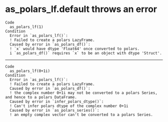 # as_polars_lf.default throws an error

    Code
      as_polars_lf(1)
    Condition
      Error in `as_polars_lf()`:
      ! Failed to create a polars LazyFrame.
      Caused by error in `as_polars_df()`:
      ! `x` would have dtype 'Float64' once converted to polars.
      i `as_polars_df()` requires `x` to be an object with dtype 'Struct'.

---

    Code
      as_polars_lf(0+1i)
    Condition
      Error in `as_polars_lf()`:
      ! Failed to create a polars LazyFrame.
      Caused by error in `as_polars_df()`:
      ! the complex number 0+1i may not be converted to a polars Series, and hence to a polars DataFrame.
      Caused by error in `infer_polars_dtype()`:
      ! Can't infer polars dtype of the complex number 0+1i
      Caused by error in `as_polars_series()`:
      ! an empty complex vector can't be converted to a polars Series.


